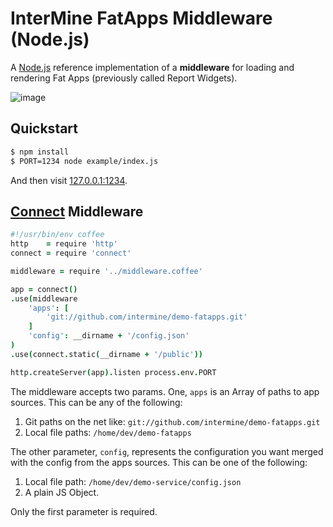 # InterMine FatApps Middleware (Node.js)

A [Node.js](http://nodejs.org/) reference implementation of a **middleware** for loading and rendering Fat Apps (previously called Report Widgets).

![image](https://github.com/intermine/intermine-fatapps-middleware/raw/master/example/example.png)

## Quickstart

```bash
$ npm install
$ PORT=1234 node example/index.js
```

And then visit [127.0.0.1:1234](http://127.0.0.1:1234).

## [Connect](http://www.senchalabs.org/connect/) Middleware

```coffeescript
#!/usr/bin/env coffee
http    = require 'http'
connect = require 'connect'

middleware = require '../middleware.coffee'

app = connect()
.use(middleware
    'apps': [
        'git://github.com/intermine/demo-fatapps.git'
    ]
    'config': __dirname + '/config.json'
)
.use(connect.static(__dirname + '/public'))

http.createServer(app).listen process.env.PORT
```

The middleware accepts two params. One, `apps` is an Array of paths to app sources. This can be any of the following:

1. Git paths on the net like: `git://github.com/intermine/demo-fatapps.git`
1. Local file paths: `/home/dev/demo-fatapps`

The other parameter, `config`, represents the configuration you want merged with the config from the apps sources. This can be one of the following:

1. Local file path: `/home/dev/demo-service/config.json`
1. A plain JS Object.

Only the first parameter is required.